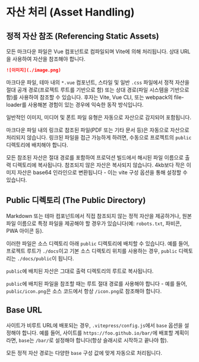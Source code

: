 # 자산 처리 (Asset Handling)

## 정적 자산 참조 (Referencing Static Assets)

모든 마크다운 파일은 Vue 컴포넌트로 컴파일되며 Vite에 의해 처리됩니다. 상대 URL을 사용하여 자산을 참조해야 합니다.

```markdown
![이미지](./image.png)
```

마크다운 파일, 테마 내의 `*.vue` 컴포넌트, 스타일 및 일반 `.css` 파일에서 정적 자산을 절대 공개 경로(프로젝트 루트를 기반으로 함) 또는 상대 경로(파일 시스템을 기반으로 함)를 사용하여 참조할 수 있습니다. 후자는 Vite, Vue CLI, 또는 webpack의 file-loader를 사용해본 경험이 있는 경우에 익숙한 동작 방식입니다.

일반적인 이미지, 미디어 및 폰트 파일 유형은 자동으로 자산으로 감지되어 포함됩니다.

마크다운 파일 내의 링크로 참조된 파일(PDF 또는 기타 문서 등)은 자동으로 자산으로 처리되지 않습니다. 링크된 파일을 접근 가능하게 하려면, 수동으로 프로젝트의 `public` 디렉토리에 배치해야 합니다.

모든 참조된 자산은 절대 경로를 포함하여 프로덕션 빌드에서 해시된 파일 이름으로 출력 디렉토리에 복사됩니다. 참조되지 않은 자산은 복사되지 않습니다. 4kb보다 작은 이미지 자산은 base64 인라인으로 변환됩니다 - 이는 vite 구성 옵션을 통해 설정할 수 있습니다.

## Public 디렉토리 (The Public Directory)

Markdown 또는 테마 컴포넌트에서 직접 참조되지 않는 정적 자산을 제공하거나, 원본 파일 이름으로 특정 파일을 제공해야 할 경우가 있습니다(예: `robots.txt`, 파비콘, PWA 아이콘 등).

이러한 파일은 소스 디렉토리 아래 `public` 디렉토리에 배치할 수 있습니다. 예를 들어, 프로젝트 루트가 `./docs`이고 기본 소스 디렉토리 위치를 사용하는 경우, `public` 디렉토리는 `./docs/public`이 됩니다.

`public`에 배치된 자산은 그대로 출력 디렉토리의 루트로 복사됩니다.

`public`에 배치된 파일을 참조할 때는 루트 절대 경로를 사용해야 합니다 - 예를 들어, `public/icon.png`은 소스 코드에서 항상 `/icon.png`로 참조해야 합니다.

## Base URL

사이트가 비루트 URL에 배포되는 경우, `.vitepress/config.js`에서 `base` 옵션을 설정해야 합니다. 예를 들어, 사이트를 `https://foo.github.io/bar/`에 배포할 계획이라면, `base`는 `/bar/`로 설정해야 합니다(항상 슬래시로 시작하고 끝나야 함).

모든 정적 자산 경로는 다양한 `base` 구성 값에 맞게 자동으로 처리됩니다.
